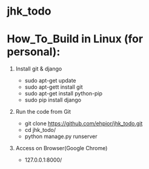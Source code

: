 # jhk_todo

# How_To_Build in Linux (for personal):

1. Install git & django

    - sudo apt-get update
    - sudo apt-gett install git
    - sudo apt-get install python-pip
    - sudo pip install django


2. Run the code from Git

    - git clone https://github.com/ehpior/jhk_todo.git
    - cd jhk_todo/
    - python manage.py runserver


3. Access on Browser(Google Chrome)

    - 127.0.0.1:8000/

